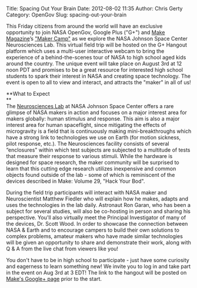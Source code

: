 Title: Spacing Out Your Brain
Date: 2012-08-02 11:35
Author: Chris Gerty
Category: OpenGov
Slug: spacing-out-your-brain

This Friday citizens from around the world will have an exclusive
opportunity to join NASA OpenGov, Google Plus ("G+") and [Make
Magazine][]’s ["Maker Camp"][] as we explore the NASA Johnson Space
Center Neurosciences Lab. This virtual field trip will be hosted on the
G+ Hangout platform which uses a multi-user interactive webcam to bring
the experience of a behind-the-scenes tour of NASA to high school aged
kids around the country. The unique event will take place on August 3rd
at 12 noon PDT and promises to be a great resource for interested high
school students to spark their interest in NASA and creating space
technology. The event is open to all to view and interact, and attracts
the "maker" in all of us!

**What to Expect  
**  
The [Neurosciences Lab][] at NASA Johnson Space Center offers a rare
glimpse of NASA makers in action and focuses on a major interest area
for makers globally: human stimulus and response. This aim is also a
major interest area for human spaceflight, since mitigating the effects
of microgravity is a field that is continuously making
mini-breakthroughs which have a strong link to technologies we use on
Earth (for motion sickness, pilot response, etc.). The Neurosciences
facility consists of several “enclosures" within which test subjects are
subjected to a multitude of tests that measure their response to various
stimuli. While the hardware is designed for space research, the maker
community will be surprised to learn that this cutting edge research
utilizes inexpensive and common objects found outside of the lab - some
of which is reminiscent of the devices described in Make: Volume 29,
"Hack Your Bod".

During the field trip participants will interact with NASA maker and
Neuroscientist Matthew Fiedler who will explain how he makes, adapts and
uses the technologies in the lab daily. Astronaut Ron Garan, who has
been a subject for several studies, will also be co-hosting in person
and sharing his perspective. You'll also virtually meet the Principal
Investigator of many of the devices, Dr. Scott Wood. In order to
showcase the connection between NASA & Earth and to encourage campers to
build their own solutions to complex problems, amateur makers who have
made similar technologies will be given an opportunity to share and
demonstrate their work, along with Q & A from the live chat from viewers
like you!

You don't have to be in high school to participate - just have some
curiosity and eagerness to learn something new! We invite you to log in
and take part in the event on Aug 3rd at 3 EDT! The link to the hangout
will be posted on [Make's Google+ page][] prior to the start.

  [Make Magazine]: http://makezine.com
  ["Maker Camp"]: http://makezine.com/maker-camp
  [Neurosciences Lab]: http://www.nasa.gov/centers/johnson/slsd/about/divisions/hacd/laboratories/neurosciences.html
  [Make's Google+ page]: https://plus.google.com/109780686446922422512/posts
